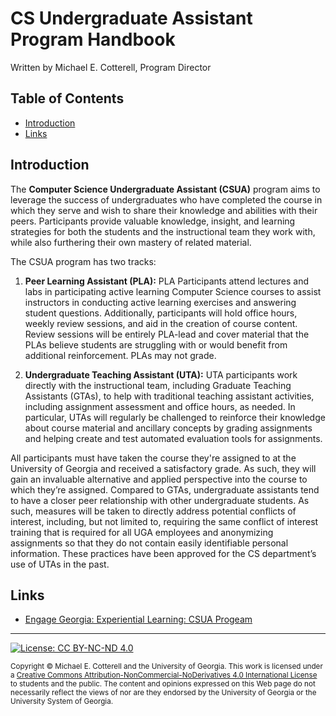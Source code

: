 # CS Undergraduate Assistant Program Handbook

Written by Michael E. Cotterell, Program Director

## Table of Contents

* [Introduction](#introduction)
* [Links](#links)

## Introduction 

The **Computer Science Undergraduate Assistant (CSUA)** program aims to leverage the success
of undergraduates who have completed the course in which they serve and wish to share their 
knowledge and abilities with their peers. Participants provide valuable knowledge, insight, 
and learning strategies for both the students and the instructional team they work with, 
while also furthering their own mastery of related material. 

The CSUA program has two tracks:

1. **Peer Learning Assistant (PLA):** PLA Participants attend lectures and labs in participating
   active learning Computer Science courses to assist instructors in conducting active learning 
   exercises and answering student questions. Additionally, participants will hold office hours, 
   weekly review sessions, and aid in the creation of course content. Review sessions will be 
   entirely PLA-lead and cover material that the PLAs believe students are struggling with or 
   would benefit from additional reinforcement. PLAs may not grade.
   
1. **Undergraduate Teaching Assistant (UTA):** UTA participants work directly with the 
   instructional team, including Graduate Teaching Assistants (GTAs), to help with traditional 
   teaching assistant activities, including assignment assessment and office hours, as needed. 
   In particular, UTAs will regularly be challenged to reinforce their knowledge about course 
   material and ancillary concepts by grading assignments and helping create and test automated 
   evaluation tools for assignments. 
   
All participants must have taken the course they're assigned to at the University of Georgia and
received a satisfactory grade. As such, they will gain an invaluable alternative and applied 
perspective into the course to which they’re assigned. Compared to GTAs, undergraduate assistants
tend to have a closer peer relationship with other undergraduate students. As such, measures will 
be taken to directly address potential conflicts of interest, including, but not limited to, requiring 
the same conflict of interest training that is required for all UGA employees and anonymizing assignments 
so that they do not contain easily identifiable personal information. These practices have been 
approved for the CS department’s use of UTAs in the past.

## Links

* [Engage Georgia: Experiential Learning: CSUA Progeam](https://givepul.se/817zl2)

<hr/>

[![License: CC BY-NC-ND 4.0](https://img.shields.io/badge/License-CC%20BY--NC--ND%204.0-lightgrey.svg)](http://creativecommons.org/licenses/by-nc-nd/4.0/)

<small>
Copyright &copy; Michael E. Cotterell and the University of Georgia.
This work is licensed under a <a rel="license" href="http://creativecommons.org/licenses/by-nc-nd/4.0/">Creative Commons Attribution-NonCommercial-NoDerivatives 4.0 International License</a> to students and the public.
The content and opinions expressed on this Web page do not necessarily reflect the views of nor are they endorsed by the University of Georgia or the University System of Georgia.
</small>
